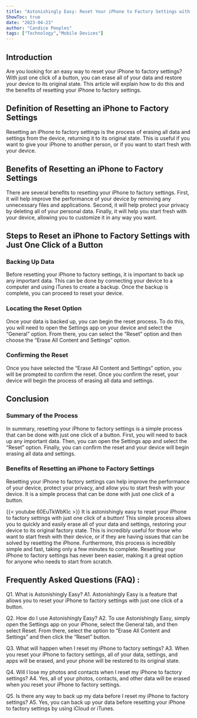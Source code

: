 ```yaml
---
title: "Astonishingly Easy: Reset Your iPhone to Factory Settings with Just One Click of a Button!"
ShowToc: true 
date: "2023-04-23"
author: "Candice Peoples" 
tags: ["Technology","Mobile Devices"]
---
```

## Introduction
Are you looking for an easy way to reset your iPhone to factory settings? With just one click of a button, you can erase all of your data and restore your device to its original state. This article will explain how to do this and the benefits of resetting your iPhone to factory settings.

## Definition of Resetting an iPhone to Factory Settings
Resetting an iPhone to factory settings is the process of erasing all data and settings from the device, returning it to its original state. This is useful if you want to give your iPhone to another person, or if you want to start fresh with your device.

## Benefits of Resetting an iPhone to Factory Settings
There are several benefits to resetting your iPhone to factory settings. First, it will help improve the performance of your device by removing any unnecessary files and applications. Second, it will help protect your privacy by deleting all of your personal data. Finally, it will help you start fresh with your device, allowing you to customize it in any way you want.

## Steps to Reset an iPhone to Factory Settings with Just One Click of a Button

### Backing Up Data
Before resetting your iPhone to factory settings, it is important to back up any important data. This can be done by connecting your device to a computer and using iTunes to create a backup. Once the backup is complete, you can proceed to reset your device.

### Locating the Reset Option
Once your data is backed up, you can begin the reset process. To do this, you will need to open the Settings app on your device and select the “General” option. From there, you can select the “Reset” option and then choose the “Erase All Content and Settings” option.

### Confirming the Reset
Once you have selected the “Erase All Content and Settings” option, you will be prompted to confirm the reset. Once you confirm the reset, your device will begin the process of erasing all data and settings.

## Conclusion

### Summary of the Process
In summary, resetting your iPhone to factory settings is a simple process that can be done with just one click of a button. First, you will need to back up any important data. Then, you can open the Settings app and select the “Reset” option. Finally, you can confirm the reset and your device will begin erasing all data and settings.

### Benefits of Resetting an iPhone to Factory Settings
Resetting your iPhone to factory settings can help improve the performance of your device, protect your privacy, and allow you to start fresh with your device. It is a simple process that can be done with just one click of a button.

{{< youtube 60EuTkWbKIc >}} 
It is astonishingly easy to reset your iPhone to factory settings with just one click of a button! This simple process allows you to quickly and easily erase all of your data and settings, restoring your device to its original factory state. This is incredibly useful for those who want to start fresh with their device, or if they are having issues that can be solved by resetting the iPhone. Furthermore, this process is incredibly simple and fast, taking only a few minutes to complete. Resetting your iPhone to factory settings has never been easier, making it a great option for anyone who needs to start from scratch.

## Frequently Asked Questions (FAQ) :
Q1. What is Astonishingly Easy? 
A1. Astonishingly Easy is a feature that allows you to reset your iPhone to factory settings with just one click of a button.

Q2. How do I use Astonishingly Easy? 
A2. To use Astonishingly Easy, simply open the Settings app on your iPhone, select the General tab, and then select Reset. From there, select the option to “Erase All Content and Settings” and then click the “Reset” button.

Q3. What will happen when I reset my iPhone to factory settings? 
A3. When you reset your iPhone to factory settings, all of your data, settings, and apps will be erased, and your phone will be restored to its original state.

Q4. Will I lose my photos and contacts when I reset my iPhone to factory settings? 
A4. Yes, all of your photos, contacts, and other data will be erased when you reset your iPhone to factory settings.

Q5. Is there any way to back up my data before I reset my iPhone to factory settings? 
A5. Yes, you can back up your data before resetting your iPhone to factory settings by using iCloud or iTunes.


